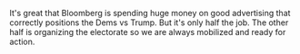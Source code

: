 It's great that Bloomberg is spending huge money on good advertising that correctly positions the Dems vs Trump. But it's only half the job. The other half is organizing the electorate so we are always mobilized and ready for action.
